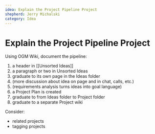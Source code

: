 ```yaml
---
idea: Explain the Project Pipeline Project
shepherd: Jerry Michalski
category: Idea
---
```

# Explain the Project Pipeline Project

Using OGM Wiki, document the pipeline:

1. a header in [[Unsorted Ideas]]
1. a paragraph or two in Unsorted Ideas
1. graduate to its own page in the Ideas folder
1. (more discussion about idea on page and in chat, calls, etc.)
1. (requirements analysis turns ideas into goal language)
1. a Project Plan is created
1. graduate to from Ideas folder to Project folder
1. graduate to a separate Project wiki

Consider:

- related projects
- tagging projects